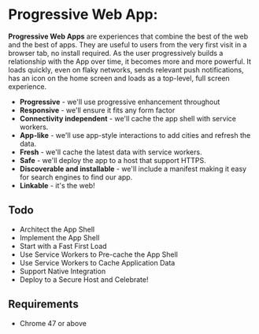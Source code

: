 # Progressive Web App:

**Progressive Web Apps** are experiences that combine the best of the web and the best of apps. They are useful to users from the very first visit in a browser tab, no install required. As the user progressively builds a relationship with the App over time, it becomes more and more powerful. It loads quickly, even on flaky networks, sends relevant push notifications, has an icon on the home screen and loads as a top-level, full screen experience.



- **Progressive** - we'll use progressive enhancement throughout
- **Responsive** - we'll ensure it fits any form factor
- **Connectivity independent** - we'll cache the app shell with service workers.
- **App-like** - we'll use app-style interactions to add cities and refresh the data.
- **Fresh** - we'll cache the latest data with service workers.
- **Safe** - we'll deploy the app to a host that support HTTPS.
- **Discoverable and installable** - we'll include a manifest making it easy for search engines to find our app.
- **Linkable** - it's the web!

## Todo

- Architect the App Shell
- Implement the App Shell
- Start with a Fast First Load
- Use Service Workers to Pre-cache the App Shell
- Use Service Workers to Cache Application Data
- Support Native Integration
- Deploy to a Secure Host and Celebrate!

## Requirements
- Chrome 47 or above
